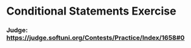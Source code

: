 # Conditional Statements Exercise
### Judge: https://judge.softuni.org/Contests/Practice/Index/1658#0

